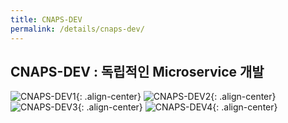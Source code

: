 ```yaml
---
title: CNAPS-DEV
permalink: /details/cnaps-dev/
---
```


## CNAPS-DEV : 독립적인 Microservice 개발

![CNAPS-DEV1](https://cnaps-skcc.github.io/assets/images/cnaps-dev1.png){: .align-center}
![CNAPS-DEV2](https://cnaps-skcc.github.io/assets/images/cnaps-dev2.png){: .align-center}
![CNAPS-DEV3](https://cnaps-skcc.github.io/assets/images/cnaps-dev3.png){: .align-center}
![CNAPS-DEV4](https://cnaps-skcc.github.io/assets/images/cnaps-dev4.png){: .align-center}